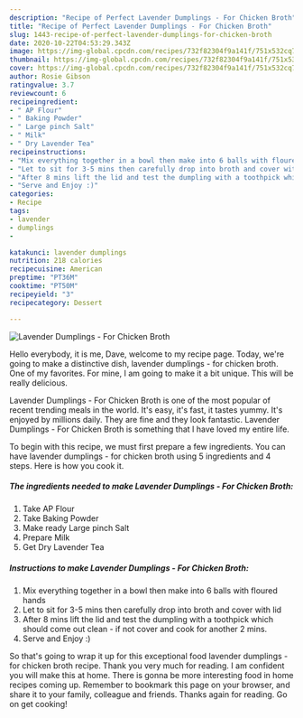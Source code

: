 ```yaml
---
description: "Recipe of Perfect Lavender Dumplings - For Chicken Broth"
title: "Recipe of Perfect Lavender Dumplings - For Chicken Broth"
slug: 1443-recipe-of-perfect-lavender-dumplings-for-chicken-broth
date: 2020-10-22T04:53:29.343Z
image: https://img-global.cpcdn.com/recipes/732f82304f9a141f/751x532cq70/lavender-dumplings-for-chicken-broth-recipe-main-photo.jpg
thumbnail: https://img-global.cpcdn.com/recipes/732f82304f9a141f/751x532cq70/lavender-dumplings-for-chicken-broth-recipe-main-photo.jpg
cover: https://img-global.cpcdn.com/recipes/732f82304f9a141f/751x532cq70/lavender-dumplings-for-chicken-broth-recipe-main-photo.jpg
author: Rosie Gibson
ratingvalue: 3.7
reviewcount: 6
recipeingredient:
- " AP Flour"
- " Baking Powder"
- " Large pinch Salt"
- " Milk"
- " Dry Lavender Tea"
recipeinstructions:
- "Mix everything together in a bowl then make into 6 balls with floured hands"
- "Let to sit for 3-5 mins then carefully drop into broth and cover with lid"
- "After 8 mins lift the lid and test the dumpling with a toothpick which should come out clean - if not cover and cook for another 2 mins."
- "Serve and Enjoy :)"
categories:
- Recipe
tags:
- lavender
- dumplings
- 

katakunci: lavender dumplings  
nutrition: 218 calories
recipecuisine: American
preptime: "PT36M"
cooktime: "PT50M"
recipeyield: "3"
recipecategory: Dessert

---
```



![Lavender Dumplings - For Chicken Broth](https://img-global.cpcdn.com/recipes/732f82304f9a141f/751x532cq70/lavender-dumplings-for-chicken-broth-recipe-main-photo.jpg)

Hello everybody, it is me, Dave, welcome to my recipe page. Today, we're going to make a distinctive dish, lavender dumplings - for chicken broth. One of my favorites. For mine, I am going to make it a bit unique. This will be really delicious.

Lavender Dumplings - For Chicken Broth is one of the most popular of recent trending meals in the world. It's easy, it's fast, it tastes yummy. It's enjoyed by millions daily. They are fine and they look fantastic. Lavender Dumplings - For Chicken Broth is something that I have loved my entire life.




To begin with this recipe, we must first prepare a few ingredients. You can have lavender dumplings - for chicken broth using 5 ingredients and 4 steps. Here is how you cook it.

<!--inarticleads1-->

##### The ingredients needed to make Lavender Dumplings - For Chicken Broth:

1. Take  AP Flour
1. Take  Baking Powder
1. Make ready  Large pinch Salt
1. Prepare  Milk
1. Get  Dry Lavender Tea




<!--inarticleads2-->

##### Instructions to make Lavender Dumplings - For Chicken Broth:

1. Mix everything together in a bowl then make into 6 balls with floured hands
1. Let to sit for 3-5 mins then carefully drop into broth and cover with lid
1. After 8 mins lift the lid and test the dumpling with a toothpick which should come out clean - if not cover and cook for another 2 mins.
1. Serve and Enjoy :)




So that's going to wrap it up for this exceptional food lavender dumplings - for chicken broth recipe. Thank you very much for reading. I am confident you will make this at home. There is gonna be more interesting food in home recipes coming up. Remember to bookmark this page on your browser, and share it to your family, colleague and friends. Thanks again for reading. Go on get cooking!
